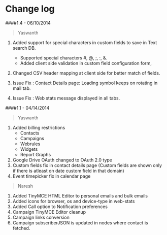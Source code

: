 ﻿Change log
=================
####1.4 - 06/10/2014
> Yaswanth

1. Added support for special characters in custom fields to save in Text search DB.
   - Supported special characters #, @, ;, :, &.
   - Added client side validation in custom field configuration form,

2. Changed CSV header mapping at client side for better match of fields.

3. Issue Fix : Contact Details page: Loading symbol keeps on rotating in mail tab.
4. Issue Fix : Web stats message displayed in all tabs.

####1.1 - 04/14/2014
> Yaswanth

1. Added billing restrictions 
   - Contacts
   - Campaigns
   - Webrules
   - Widgets
   - Report Graphs
2. Google Drive OAuth changed to OAuth 2.0 type
3. Custom fields fix in contact details page (Custom fields are shown only if 
   there is atleast on date custom field in that domain)
4. Event timepicker fix in calendar page

> Naresh

1. Added TinyMCE HTML Editor to personal emails and bulk emails
2. Added icons for browser, os and device-type in web-stats
3. Added Call option to Notification preferences
4. Campaign TinyMCE Editor cleanup
5. Campaign links conversion
6. Campaign subscriberJSON is updated in nodes where contact is fetched.





